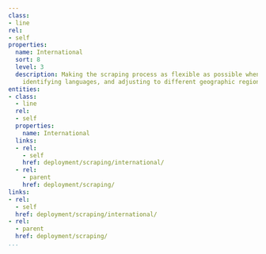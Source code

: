```yaml
---
class:
- line
rel:
- self
properties:
  name: International
  sort: 8
  level: 3
  description: Making the scraping process as flexible as possible when it comes to
    identifying languages, and adjusting to different geographic regions being targeted.
entities:
- class:
  - line
  rel:
  - self
  properties:
    name: International
  links:
  - rel:
    - self
    href: deployment/scraping/international/
  - rel:
    - parent
    href: deployment/scraping/
links:
- rel:
  - self
  href: deployment/scraping/international/
- rel:
  - parent
  href: deployment/scraping/
...
```

